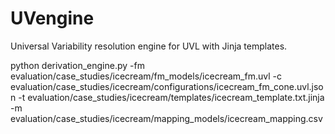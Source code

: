 # UVengine
Universal Variability resolution engine for UVL with Jinja templates.


python derivation_engine.py -fm evaluation/case_studies/icecream/fm_models/icecream_fm.uvl -c evaluation/case_studies/icecream/configurations/icecream_fm_cone.uvl.json -t evaluation/case_studies/icecream/templates/icecream_template.txt.jinja -m evaluation/case_studies/icecream/mapping_models/icecream_mapping.csv

